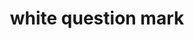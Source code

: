 ---
layout: smileys&emotion
title: white question mark
emoji: white_question_mark
permalink: ❔.html
image: assets/img/3moji/white_question_mark.png
---